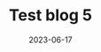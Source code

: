 ---
title: "Test blog 5"
description: "A test blog 5"
date: 2023-06-17
draft: false
tags: "Test, unpublished, alpha"
---